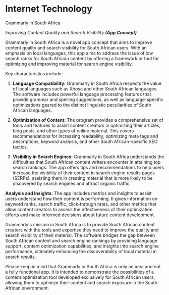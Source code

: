 # Internet Technology

Grammarly in South Africa

_Improving Content Quality and Search Visibility **(App Concept)**_

Grammarly in South Africa is a novel app concept that aims to improve content quality and search visibility for South African users. With an emphasis on local languages, this app aims to address the issue of low search ranks for South African content by offering a framework or tool for optimizing and improving material for search engine visibility.

Key characteristics include:

1. **Language Compatibility:** Grammarly in South Africa respects the value of local languages such as Xhosa and other South African languages. The software includes powerful language processing features that provide grammar and spelling suggestions, as well as language-specific optimizations geared to the distinct linguistic peculiarities of South African languages.

2. **Optimization of Content:** The program provides a comprehensive set of tools and features to assist content creators in optimizing their articles, blog posts, and other types of online material. This covers recommendations for increasing readability, optimizing meta tags and descriptions, keyword analysis, and other South African-specific SEO tactics.

3. **Visibility in Search Engines:** Grammarly in South Africa understands the difficulties that South African content writers encounter in attaining top search rankings. The app offers tips and recommendations to help users increase the visibility of their content in search engine results pages (SERPs), assisting them in creating material that is more likely to be discovered by search engines and attract organic traffic.

**Analysis and Insights:** The app includes metrics and insights to assist users understand how their content is performing. It gives information on keyword ranks, search traffic, click-through rates, and other metrics that allow content creators to assess the effectiveness of their optimization efforts and make informed decisions about future content development.

Grammarly's mission in South Africa is to provide South African content creators with the tools and expertise they need to improve the quality and search visibility of their material. The software bridges the gap between South African content and search engine rankings by providing language support, content optimization capabilities, and insights into search engine performance, ultimately enhancing the discoverability of local material in search results.

Please keep in mind that Grammarly in South Africa is only an idea and not a fully functional app. It is intended to demonstrate the possibilities of a content optimization tool developed exclusively for South African users, allowing them to optimize their content and search exposure in the South African environment.

